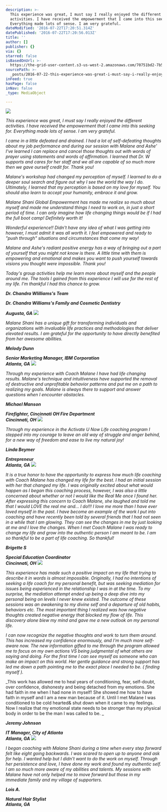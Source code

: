 ```yaml
---
description: >-
  This experience was great, I must say I really enjoyed the different
  activities. I have received the empowerment that I came into this seeking for.
  Everything made lots of sense. I am very grateful.
dateModified: '2016-07-22T17:20:51.314Z'
datePublished: '2016-07-22T17:20:56.013Z'
title: ''
author: []
publisher: {}
via: {}
starred: false
isBasedOnUrl: >-
  https://the-grid-user-content.s3-us-west-2.amazonaws.com/70751bd2-7b56-4ab6-be5e-fe99b0bdabde.jpg
sourcePath: >-
  _posts/2016-07-22-this-experience-was-great-i-must-say-i-really-enjoyed-the-d.md
inFeed: true
hasPage: false
inNav: false
_type: MediaObject

---
```

![](https://the-grid-user-content.s3-us-west-2.amazonaws.com/70751bd2-7b56-4ab6-be5e-fe99b0bdabde.jpg)

_This experience was great, I must say I really enjoyed the different activities. I have received the empowerment that I came into this seeking for. Everything made lots of sense. I am very grateful._

_I came in a little defeated and drained. I had a lot of self-defeating thoughts about my job performance and during our session with Malane and Ashe' I've learned I can replace and cancel those thoughts out with words of prayer using statements and words of affirmation. I learned that Dr. W supports and cares for her staff and we all are capable of so much more then we gave ourself credit for. Thank you!_

_Malane's workshop had changed my perception of myself. I learned to do a deeper soul search and figure out why I see the world the way I do. Ultimately, I learned that my perception is based on my love for myself. You should also learn to accept your humanity, embrace it and grow._

_Malane Shani Global Empowerment has made me realize so much about myself and made me understand things I need to work on, in just a short period of time. I can only imagine how life changing things would be if I had the full boot camp! Definitely worth it!_

_Wonderful experience!! Didn't have any idea of what I was getting into however, I must admit it was all worth it. I feel empowered and ready to "push through" situations and circumstances that come my way!_

_Malane and Ashe's radiant positive energy has a way of bringing out a part of yourself that you might not know is there. A little time with them is empowering and emotional and makes you want to push yourself towards visions you thought were impossible. Thank you!_

_Today's group activities help me learn more about myself and the people around me. The tools I gained from this experience I will use for the rest of my life. I'm thankful I had this chance to grow._

_**Dr. Chandra WIilliams's Team**_

_**Dr. Chandra Williams's Family and Cosmetic Dentistry**_

_**Augusta, GA**_
![](https://the-grid-user-content.s3-us-west-2.amazonaws.com/76ba46f1-7df9-47cb-9c07-a4b05ddd4433.jpg)

_Malane Shani has a unique gift for transforming individuals and organizations with invaluable life practices and methodologies that deliver elevated results. I am grateful for the opportunity to have directly benefited from her awesome abilities._

_**Melody Dunn**_

_**Senior Marketing Manager, IBM Corporation  
Atlanta, GA**_
![](https://the-grid-user-content.s3-us-west-2.amazonaws.com/c6f2be02-c241-4f70-bd4b-8e8617fccf59.jpg)

_Through my experience with Coach Malane I have had life changing results. Malane's technique and intuitiveness have supported the removal of destructive and unprofitable behavior patterns and put me on a path to realizing my goals. Malane is always there to support and answer questions when I encounter obstacles._

_**Michael Manson**_

_**Firefighter, Cincinnati OH Fire Department  
Cincinnati, OH**_
![](https://the-grid-user-content.s3-us-west-2.amazonaws.com/001afe7f-2e6f-43da-be75-64cc641678f9.jpg)

_Through my experience in the Activate U Now Life coaching program I stepped into my courage to leave an old way of struggle and anger behind, for a new way of freedom and ease to live my natural joy!_

_**Linda Beymer**_

_**Entrepreneur  
Atlanta, GA**_
![](https://the-grid-user-content.s3-us-west-2.amazonaws.com/ab0b9664-1fc5-461c-a047-56acc463c6f0.jpg)

_It is a true honor to have the opportunity to express how much life coaching with Coach Malane has changed my life for the best. I had an initial session with her that changed my life. I was originally excited about what would happen as I began this coaching process, however, I was also a little concerned about whether or not I would like the Real Me once I found her. After expressing this concern to Coach Malane, she laughed and told me that I would LOVE the real me and... I do!!! I love me more than I have ever loved myself in the past. I have become an example of the work I put into coaching and have recently been told by several friends that I had not seen in a while that I am glowing. They can see the changes in me by just looking at me and I love the changes. When I met Coach Malane I was ready to change my life and grow into the authentic person I am meant to be. I am so thankful to be a part of life coaching. So thankful!_

_**Brigette S**_

_**Special Education Coordinator  
Cincinnati, OH**_
![](https://the-grid-user-content.s3-us-west-2.amazonaws.com/60df4464-cbd1-4d21-a253-0b347f937269.jpg)

_This experience has made such a positive impact on my life that trying to describe it in words is almost impossible. Originally, I had no intentions of seeking a life coach for my personal benefit, but was seeking mediation for issues being experienced in the relationship I was in at the time. To my surprise, the mediation attempt ended up being a deep dive into my personal being on levels I never knew existed. The outcome of these sessions was an awakening to my divine self and a departure of old habits, behaviors etc. The most important thing I realized was how negative thoughts created negative energy that blocked my flow of life. This discovery alone blew my mind and gave me a new outlook on my personal life._

_I can now recognize the negative thoughts and work to turn them around. This has increased my confidence enormously, and I'm much more self-aware now. The new information gifted to me through the program allowed me to focus on my own actions VS being judgmental of what others are saying and doing. For the first time I can see myself as someone who can make an impact on this world. Her gentle guidance and strong support has led me down a path pointing me to the exact place I needed to be. ( finding myself )._

_This work has allowed me to heal years of conditioning, fear, self-doubt, over confidence, dishonesty and being detached from my emotions. She had faith in me when I had none in myself! She showed me how to have faith in myself and I am a new man because of it. Until I met Malane I was conditioned to be cold hearted& shut down when it came to my feelings. Now I realize that my emotional state needs to be stronger than my physical body in order to be the man I was called to be. _

_**Jeremy Johnson**_

_**IT Manager, City of Atlanta  
Atlanta, GA**_
![](https://the-grid-user-content.s3-us-west-2.amazonaws.com/6e82c79f-8994-44d6-abc0-9b040ecdb28f.jpg)

_I began coaching with Malane Shani during a time when every step forward felt like eight going backwards. I was scared to open up to anyone and ask for help. I wanted help but I didn't want to do the work on myself. Through her persistence and love, I have done my work and found my authentic self. I am so much more aware of my abilities and talents. My sessions with Malane have not only helped me to move forward but those in my immediate family and my village of supporters._

_**Lois A.**_

_**Natural Hair Stylist  
Atlanta, GA**_